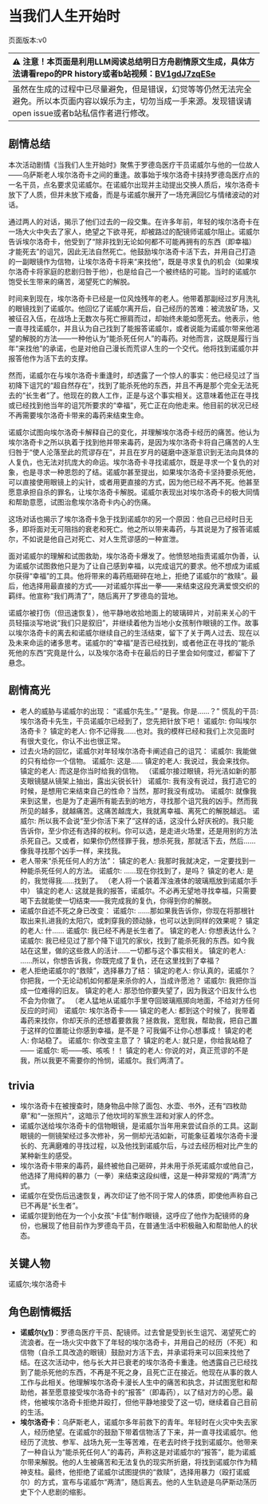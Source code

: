 # 当我们人生开始时
页面版本:v0
 

| :warning: 注意！本页面是利用LLM阅读总结明日方舟剧情原文生成，具体方法请看repo的PR history或者b站视频：[BV1gdJ7zqESe](https://www.bilibili.com/video/BV1gdJ7zqESe/)         |
|:----------------------------|
| 虽然在生成的过程中已尽量避免，但是错误，幻觉等等仍然无法完全避免。所以本页面内容以娱乐为主，切勿当成一手来源。发现错误请open issue或者b站私信作者进行修改。|



## 剧情总结
本次活动剧情《当我们人生开始时》聚焦于罗德岛医疗干员诺威尔与他的一位故人——乌萨斯老人埃尔洛奇卡之间的重逢。故事始于埃尔洛奇卡挟持罗德岛医疗点的一名干员，点名要求见诺威尔。在诺威尔出现并主动提出交换人质后，埃尔洛奇卡放下了人质，但并未放下戒备，而是与诺威尔展开了一场充满回忆与情绪波动的对话。

通过两人的对话，揭示了他们过去的一段交集。在许多年前，年轻的埃尔洛奇卡在一场大火中失去了家人，绝望之下欲寻死，却被路过的配镜师诺威尔阻止。诺威尔告诉埃尔洛奇卡，他受到了“除非找到无论如何都不可能再拥有的东西（即幸福）才能死去”的诅咒，因此无法自然死亡。他鼓励埃尔洛奇卡活下去，并用自己打造的一副眼镜作为信物，让埃尔洛奇卡将来“来找他”，既是寻求复仇的机会（如果埃尔洛奇卡将家庭的悲剧归咎于他），也是给自己一个被终结的可能。当时的诺威尔饱受长生带来的痛苦，渴望死亡的解脱。

时间来到现在，埃尔洛奇卡已经是一位风烛残年的老人。他带着那副经过岁月洗礼的眼镜找到了诺威尔。他回忆了诺威尔离开后，自己经历的苦难：被流放矿场，又被征召入伍，在战场上无数次与死亡擦肩而过，却始终未能如愿死去。他表示，他一直寻找诺威尔，并且认为自己找到了能报答诺威尔，或者说能为诺威尔带来他渴望的解脱的方法——一种他认为“能杀死任何人”的毒药。对他而言，这既是履行当年“来找他”的承诺，也是对他自己漫长而荒谬人生的一个交代。他将找到诺威尔并报答他作为活下去的支撑。

然而，诺威尔在与埃尔洛奇卡重逢时，却透露了一个惊人的事实：他已经见过了当初降下诅咒的“超自然存在”，找到了能杀死他的东西，并且不再是那个完全无法死去的“长生者”了。他现在的救人工作，正是与这个事实相关。这意味着他正在寻找或已经找到他当年的诅咒所要求的“幸福”，死亡正在向他走来。他目前的状况已经不再需要埃尔洛奇卡带来的毒药来结束生命。

诺威尔试图向埃尔洛奇卡解释自己的变化，并理解埃尔洛奇卡经历的痛苦。他认为埃尔洛奇卡之所以执着于找到他并带来毒药，是因为埃尔洛奇卡将自己痛苦的人生归咎于“使人沦落至此的荒谬存在”，并且在岁月的磋磨中逐渐意识到无法向具体的人复仇，也无法对抗庞大的命运。埃尔洛奇卡寻找诺威尔，既是寻求一个复仇的对象，也是寻求一种恩怨的了结。诺威尔甚至提出，如果埃尔洛奇卡坚持要杀死他，可以直接使用眼镜上的尖针，或者用更直接的方式，因为他已经不再不死。他甚至愿意承担自杀的罪名，让埃尔洛奇卡解脱。诺威尔表现出对埃尔洛奇卡的极大同情和帮助意愿，试图治愈埃尔洛奇卡内心的伤痛。

这场对话也揭示了埃尔洛奇卡急于找到诺威尔的另一个原因：他自己已经时日无多，即将面对无可阻挡的衰老和死亡。他之所以带来毒药，与其说是为了报答诺威尔，不如说是他自己对死亡、对人生荒谬感的一种宣泄。

面对诺威尔的理解和试图救助，埃尔洛奇卡爆发了。他愤怒地指责诺威尔伪善，认为诺威尔试图救他只是为了让自己感到幸福，以完成诅咒的要求。他不想成为诺威尔获得“幸福”的工具。他将带来的毒药瓶砸碎在地上，拒绝了诺威尔的“救赎”。最后，他选择用最直接的方式——对诺威尔挥出一拳——来结束这段充满爱恨交织的羁绊。他宣称“我们两清了”，随后离开了罗德岛的营地。

诺威尔被打伤（但迅速恢复），他平静地收拾地面上的玻璃碎片，对前来关心的干员轻描淡写地说“我们只是叙旧”，并继续着他为当地小女孩制作眼镜的工作。故事以埃尔洛奇卡的离去和诺威尔继续自己的生活结束，留下了关于两人过去、现在以及未来命运的诸多思考。诺威尔的“幸福”是否已经找到，或者他正在寻找的“能杀死他的东西”究竟是什么，以及埃尔洛奇卡在最后的日子里会如何度过，都留下了悬念。
## 剧情高光
*   老人的威胁与诺威尔的出现：
    “诺威尔先生。”
    “是我。你是......？”
    慌乱的干员: 埃尔洛奇卡先生，干员诺威尔已经到了，您先把针放下吧！
    诺威尔: 你叫埃尔洛奇卡？
    镇定的老人: 你不记得我......也对。我的模样已经和我们上次见面时有很大变化，你认不出也很正常。
*   过去火场的回忆，诺威尔对年轻埃尔洛奇卡阐述自己的诅咒：
    诺威尔: 我能做的只有给你一个信物。
    诺威尔: 这是......
    镇定的老人: 我说过，我会来找你。
    镇定的老人: 而这是你当时给我的信物。
    （诺威尔接过眼镜，将光洁如新的那支眼镜腿从镜架上抽出，露出尖锐长针）
    诺威尔: 我有没有说过，我打造它的时候，是想用它来结束自己的性命？当然，那时我没有成功。
    诺威尔: 就像我来到这里，也是为了走遍所有能去到的地方，寻找那个诅咒我的凶手。然而我所见的越多，就越痛苦。这痛苦越庞大，我就离幸福、离死亡的解脱越远。
    诺威尔: 所以我不会说“至少你活下来了”这样的话，这没什么好庆祝的。我只能告诉你，至少你还有选择的权利。你可以选，是走进火场里，还是用别的方法杀死自己。又或者，如果你仍然怪罪于我，想杀死我，那就活下去，然后......像我寻找那个凶手一样，来找我。
*   老人带来“杀死任何人的方法”：
    镇定的老人: 我那时我就决定，一定要找到一种能杀死任何人的方法。
    诺威尔: ......现在你找到了，是吗？
    镇定的老人: 是的，我觉得我......找到了。
    （老人将一个装着浑浊液体的玻璃瓶放到诺威尔手中）
    镇定的老人: 这就是我的报答，诺威尔。不必再无望地寻找幸福，只需要喝下去就能使一切结束——我完成我的复仇，你得到你的解脱。
*   诺威尔自述不死之身已改变：
    诺威尔: ......那如果我告诉你，你现在将那根针取出来扎进我的太阳穴，或刺穿我的颈动脉，也可以达到同样的效果呢？
    镇定的老人: 什......
    诺威尔: 我已经不再是长生者了。
    镇定的老人: 你想表达什么？
    诺威尔: 我已经见过了那个降下诅咒的家伙，找到了能杀死我的东西。如今我站在这里，做的这些救人的活计......一切都与这个事实相关。
    镇定的老人: ......所以，你想告诉我，你既完成了复仇，还在这里找到了幸福？
*   老人拒绝诺威尔的“救赎”，选择暴力了结：
    镇定的老人: 你认真的，诺威尔？你把我，一个无论动机如何都是来杀你的人，当成许愿池？
    诺威尔: 我把你当成一位难得的旧友。
    镇定的老人: 那恐怕你要失望了，因为我这个旧友什么也不会为你做了。
    （老人猛地从诺威尔手里夺回玻璃瓶掷向地面，不给对方任何反应的时间）
    诺威尔: 埃尔洛奇卡——
    镇定的老人: 都到这个时候了，我带着毒药来找你，你却天杀的还想着要救我？拯救我，宽慰我，帮助我，把自己置于这样的位置能让你感到幸福，是不是？可我偏不让你心想事成！
    镇定的老人: 你站稳了。
    诺威尔: 你改变主意了？
    镇定的老人: 就只是，你给我站稳了——
    诺威尔: 呃——咳、咳咳！！
    镇定的老人: 你说的对，真正荒谬的不是我，所以我更不需要你的怜悯，诺威尔。我们两清了。
## trivia
*   埃尔洛奇卡在被搜查时，随身物品中除了面包、水壶、书外，还有“四枚勋章”和“一张照片”，这暗示了他坎坷的军旅生涯和对家人的怀念。
*   诺威尔送给埃尔洛奇卡的信物眼镜，是诺威尔当年用来尝试自杀的工具。这副眼镜的一侧镜架经过多次修补，另一侧却光洁如新，可能象征着埃尔洛奇卡漫长的、充满磨难的寻找过程，以及他找到诺威尔后，与过去经历相对比产生的某种新生的感受。
*   埃尔洛奇卡带来的毒药，最终被他自己砸碎，并未用于杀死诺威尔或他自己，他选择了用纯粹的暴力（一拳）来结束这段纠缠，这是一种非常规的“两清”方式。
*   诺威尔在受伤后迅速恢复，再次印证了他不同于常人的体质，即使他声称自己已不再是“长生者”。
*   诺威尔提到他在为一个小女孩“卡佳”制作眼镜，这呼应了他作为配镜师的身份，也展现了他目前作为罗德岛干员，在普通生活中积极融入和帮助他人的状态。
## 关键人物
诺威尔;埃尔洛奇卡
## 角色剧情概括
-   **诺威尔([v1](../chars/char_4173_nowell.md))**：罗德岛医疗干员、配镜师。过去曾是受到长生诅咒、渴望死亡的流浪者。在一场火灾中救下了年轻的埃尔洛奇卡，并用自己的经历（不死）和信物（自杀工具改造的眼镜）鼓励对方活下去，并承诺将来可以回来找他了结。在这次活动中，他与长大并已衰老的埃尔洛奇卡重逢。他透露自己已经找到了能杀死他的东西，不再是不死之身，且死亡正在接近。他现在从事的救人工作与此相关。他理解埃尔洛奇卡漫长人生中的痛苦和执念，并试图宽慰和帮助他，甚至愿意接受埃尔洛奇卡的“报答”（即毒药），以了结对方的心愿。最终，他被埃尔洛奇卡拒绝并殴打，但他平静地接受了这一切，继续着自己目前的生活。
-   **埃尔洛奇卡**：乌萨斯老人，诺威尔多年前救下的青年。年轻时在火灾中失去家人，经历绝望。在诺威尔的鼓励下带着信物活了下来，并一直寻找诺威尔。他经历了流放、参军、战场九死一生等苦难，在老去时终于找到诺威尔。他带来了一种自认为“能杀死任何人”的毒药，声称这是对诺威尔的“报答”，能为诺威尔带来解脱。他的人生被痛苦和无法复仇的现实所折磨，将找到诺威尔作为精神支柱。最终，他拒绝了诺威尔试图提供的“救赎”，选择用暴力（殴打诺威尔）的方式，宣布与诺威尔“两清”，随后离去。他的人生轨迹是乌萨斯动荡历史下个人悲剧的缩影。
